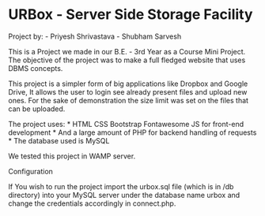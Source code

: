 # URBox - Server Side Storage Facility

Project by:
	- Priyesh Shrivastava
	- Shubham Sarvesh

This is a Project we made in our B.E. - 3rd Year as a Course Mini Project. The objective of the project was to make a full fledged website that uses DBMS concepts.

This project is a simpler form of big applications like Dropbox and Google Drive, It allows the user to login see already present files and upload new ones. For the sake of demonstration the size limit was set on the files that can be uploaded.

The project uses:
	* HTML CSS Bootstrap Fontawesome JS for front-end development
	* And a large amount of PHP for backend handling of requests
	* The database used is MySQL

We tested this project in WAMP server.

Configuration

If You wish to run the project import the urbox.sql file (which is in /db directory) into your MySQL server under the database name urbox and change the credentials accordingly in connect.php.
